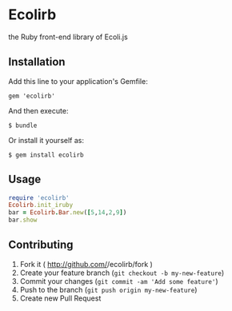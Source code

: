# Ecolirb

the Ruby front-end library of Ecoli.js

## Installation

Add this line to your application's Gemfile:

    gem 'ecolirb'

And then execute:

    $ bundle

Or install it yourself as:

    $ gem install ecolirb

## Usage
```ruby
require 'ecolirb'
Ecolirb.init_iruby
bar = Ecolirb.Bar.new([5,14,2,9])
bar.show
```

## Contributing

1. Fork it ( http://github.com/<my-github-username>/ecolirb/fork )
2. Create your feature branch (`git checkout -b my-new-feature`)
3. Commit your changes (`git commit -am 'Add some feature'`)
4. Push to the branch (`git push origin my-new-feature`)
5. Create new Pull Request
